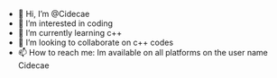 - 👋 Hi, I’m @Cidecae
- 👀 I’m interested in coding
- 🌱 I’m currently learning c++
- 💞️ I’m looking to collaborate on c++ codes
- 📫 How to reach me: Im available on all platforms on the user name Cidecae

<!---
Cidecae/Cidecae is a ✨ special ✨ repository because its `README.md` (this file) appears on your GitHub profile.
You can click the Preview link to take a look at your changes.
--->
